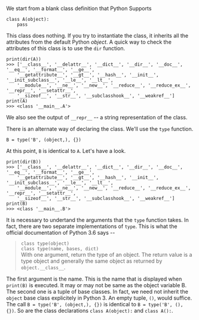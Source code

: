 #

We start from a blank class definition that Python Supports

    class A(object):
        pass
       
       
This class does nothing. If you try to instantiate the class, it inherits all the attributes from the default Python *object*. A quick way to check the attributes of this class is to use the `dir` function.

    print(dir(A))
    >>> ['__class__', '__delattr__', '__dict__', '__dir__', '__doc__', '__eq__', '__format__', '__ge__', 
        '__getattribute__', '__gt__', '__hash__', '__init__', '__init_subclass__', '__le__', '__lt__', 
        '__module__', '__ne__', '__new__', '__reduce__', '__reduce_ex__', '__repr__', '__setattr__', 
        '__sizeof__', '__str__', '__subclasshook__', '__weakref__']
    print(A)
    >>> <class '__main__.A'>

We also see the output of `__repr__` -- a string representation of the class.

There is an alternate way of declaring the class. We'll use the `type` function.

    B = type('B', (object,), {})
    
At this point, `B` is identical to `A`. Let's have a look. 

    print(dir(B))
    >>> ['__class__', '__delattr__', '__dict__', '__dir__', '__doc__', '__eq__', '__format__', '__ge__', 
        '__getattribute__', '__gt__', '__hash__', '__init__', '__init_subclass__', '__le__', '__lt__', 
        '__module__', '__ne__', '__new__', '__reduce__', '__reduce_ex__', '__repr__', '__setattr__', 
        '__sizeof__', '__str__', '__subclasshook__', '__weakref__']
    print(B)
    >>> <class '__main__.B'>
 
It is necessary to undertand the arguments that the `type` function takes. In fact, there are two separate implementations of `type`. This is what the official documentation of Python 3.6 says --

> `class type(object)`   
> `class type(name, bases, dict)`   
> With one argument, return the type of an object. The return value is a type object and generally the same object as returned by `object.__class__`.

The first argument is the name. This is the name that is displayed when `print(B)` is executed. It may or may not be same as the object variable B. The second one is a tuple of base classes. In fact, we need not inherit the `object` base class explicitely in Python 3. An empty tuple, `()`, would suffice. The call `B = type('B', (object,), {})` is identical to `B = type('B', (), {})`. So are the class declarations `class A(object):` and `class A():`.
